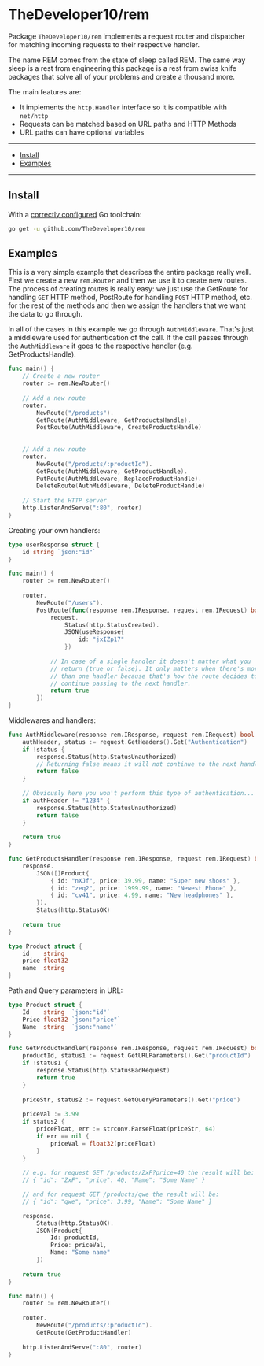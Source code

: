 # TheDeveloper10/rem

Package `TheDeveloper10/rem` implements a request router and dispatcher for matching incoming
requests to their respective handler.

The name REM comes from the state of sleep called REM. The same way sleep is a rest from 
engineering this package is a rest from swiss knife packages that solve all of your problems
and create a thousand more.

The main features are:
* It implements the `http.Handler` interface so it is compatible with `net/http`
* Requests can be matched based on URL paths and HTTP Methods
* URL paths can have optional variables

___

* [Install](#install)
* [Examples](#examples)

___

## Install
With a [correctly configured](https://golang.org/doc/install#testing) Go toolchain:

```sh
go get -u github.com/TheDeveloper10/rem
```

## Examples
This is a very simple example that describes the entire package really well.
First we create a new `rem.Router` and then we use it to create new routes.
The process of creating routes is really easy: we just use the GetRoute for
handling `GET` HTTP method, PostRoute for handling `POST` HTTP method, etc. 
for the rest of the methods and then we assign the handlers that we want the 
data to go through. 

In all of the cases in this example we go through `AuthMiddleware`.
That's just a middleware used for authentication of the call. If the 
call passes through the `AuthMiddleware` it goes to the respective handler
(e.g. GetProductsHandle).

```go
func main() {
	// Create a new router
	router := rem.NewRouter()
	
	// Add a new route
	router.
		NewRoute("/products").
		GetRoute(AuthMiddleware, GetProductsHandle).
		PostRoute(AuthMiddleware, CreateProductsHandle)
	    
	
	// Add a new route
	router.
		NewRoute("/products/:productId").
		GetRoute(AuthMiddleware, GetProductHandle).
		PutRoute(AuthMiddleware, ReplaceProductHandle).
		DeleteRoute(AuthMiddleware, DeleteProductHandle)
	
	// Start the HTTP server
	http.ListenAndServe(":80", router)
}
```

Creating your own handlers:
```go
type userResponse struct {
	id string `json:"id"`
}

func main() {
	router := rem.NewRouter()
	
	router.
		NewRoute("/users").
		PostRoute(func(response rem.IResponse, request rem.IRequest) bool {
			request.
				Status(http.StatusCreated).
				JSON(useResponse{
					id: "jxIZp17"
				})
        
			// In case of a single handler it doesn't matter what you 
			// return (true or false). It only matters when there's more 
			// than one handler because that's how the route decides to 
			// continue passing to the next handler.
			return true
		})
}
```

Middlewares and handlers:
```go
func AuthMiddleware(response rem.IResponse, request rem.IRequest) bool {
	authHeader, status := request.GetHeaders().Get("Authentication")
	if !status {
		response.Status(http.StatusUnauthorized)
		// Returning false means it will not continue to the next handler
		return false
	}
	
	// Obviously here you won't perform this type of authentication...
	if authHeader != "1234" {
		response.Status(http.StatusUnauthorized)
		return false
	}
	
	return true
}

func GetProductsHandler(response rem.IResponse, request rem.IRequest) bool {
	response.
		JSON([]Product{
			{ id: "nXJf", price: 39.99, name: "Super new shoes" },
			{ id: "zeq2", price: 1999.99, name: "Newest Phone" },
			{ id: "cv41", price: 4.99, name: "New headphones" },
		}).
		Status(http.StatusOK)
	
	return true
}

type Product struct {
	id    string
	price float32
	name  string
}
```

Path and Query parameters in URL:
```go
type Product struct {
	Id    string  `json:"id"`
	Price float32 `json:"price"`
	Name  string  `json:"name"` 
}

func GetProductHandler(response rem.IResponse, request rem.IRequest) bool {
	productId, status1 := request.GetURLParameters().Get("productId")
	if !status1 {
		response.Status(http.StatusBadRequest)
	    return true	
    }
	
	priceStr, status2 := request.GetQueryParameters().Get("price")
	
	priceVal := 3.99
	if status2 {
		priceFloat, err := strconv.ParseFloat(priceStr, 64)
		if err == nil {
		    priceVal = float32(priceFloat)
		}
	}
	
	// e.g. for request GET /products/ZxF?price=40 the result will be:
	// { "id": "ZxF", "price": 40, "Name": "Some Name" }

	// and for request GET /products/qwe the result will be:
	// { "id": "qwe", "price": 3.99, "Name": "Some Name" }

	response.
		Status(http.StatusOK).
		JSON(Product{
		    Id: productId,
			Price: priceVal,
			Name: "Some name"
		})
	
	return true
}

func main() {
	router := rem.NewRouter()
	
	router.
		NewRoute("/products/:productId").
		GetRoute(GetProductHandler)
	
	http.ListenAndServe(":80", router)
}
```
